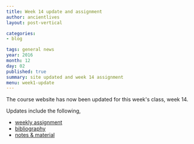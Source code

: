 ```yaml
---
title: Week 14 update and assignment
author: ancientlives
layout: post-vertical

categories:
- blog

tags: general news
year: 2016
month: 12
day: 02
published: true
summary: site updated and week 14 assignment
menu: week1-update
---
```


The course website has now been updated for this week's class, week 14.

Updates include the following,

* [weekly assignment](/weekly_assignment)
* [bibliography](/bibliography)
* [notes & material](/notes)
